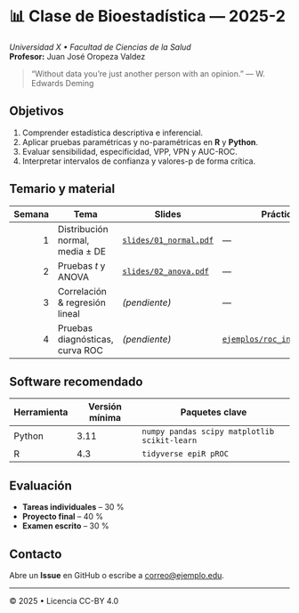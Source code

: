 # 📊 Clase de Bioestadística — 2025-2

_Universidad X • Facultad de Ciencias de la Salud_  
**Profesor:** Juan José Oropeza Valdez

> “Without data you’re just another person with an opinion.” — W. Edwards Deming

## Objetivos
1. Comprender estadística descriptiva e inferencial.
2. Aplicar pruebas paramétricas y no-paramétricas en **R** y **Python**.
3. Evaluar sensibilidad, especificidad, VPP, VPN y AUC-ROC.
4. Interpretar intervalos de confianza y valores-p de forma crítica.

## Temario y material

| Semana | Tema                               | Slides                                   | Práctica                        |
|-------:|------------------------------------|------------------------------------------|---------------------------------|
| 1      | Distribución normal, media ± DE    | [`slides/01_normal.pdf`](slides/01_normal.pdf) | —                               |
| 2      | Pruebas *t* y ANOVA                | [`slides/02_anova.pdf`](slides/02_anova.pdf) | —                               |
| 3      | Correlación & regresión lineal     | _(pendiente)_                            | —                               |
| 4      | Pruebas diagnósticas, curva ROC    | _(pendiente)_                            | [`ejemplos/roc_interactivo/`](ejemplos/roc_interactivo/) |

## Software recomendado

| Herramienta | Versión mínima | Paquetes clave |
|-------------|----------------|----------------|
| Python      | 3.11           | `numpy pandas scipy matplotlib scikit-learn` |
| R           | 4.3            | `tidyverse epiR pROC` |

## Evaluación
- **Tareas individuales** – 30 %  
- **Proyecto final** – 40 %  
- **Examen escrito** – 30 %

## Contacto
Abre un **Issue** en GitHub o escribe a <correo@ejemplo.edu>.

---

© 2025 • Licencia CC-BY 4.0
